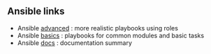 ## Ansible links
- Ansible <a href="https://github.com/memor24/ansible-templates/tree/main/ansible_roles" target="_blank">advanced</a> : more realistic playbooks using roles
- Ansible <a href="https://github.com/memor24/ansible-templates/tree/main/ansible_basics" target="_blank">basics</a> : playbooks for common modules and basic tasks
- Ansible <a href="https://github.com/memor24/ansible-templates/tree/main/docs" target="_blank">docs</a> : documentation summary
